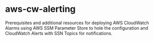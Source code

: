# aws-cw-alerting

Prerequisites and additional resources for deploying AWS CloudWatch Alarms using AWS SSM Parameter Store to hole the configuration and CloudWatch Alerts with SSN Topics for notifications.

